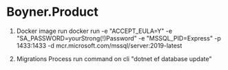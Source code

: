 # Boyner.Product

1. Docker image run
docker run -e "ACCEPT_EULA=Y" -e "SA_PASSWORD=yourStrong(!)Password" -e "MSSQL_PID=Express" -p 1433:1433 -d mcr.microsoft.com/mssql/server:2019-latest 

2. Migrations Process
run command on cli "dotnet ef database update"
